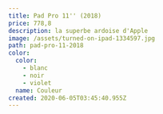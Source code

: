 ```yaml
---
title: Pad Pro 11'' (2018)
price: 778,8
description: la superbe ardoise d'Apple
image: /assets/turned-on-ipad-1334597.jpg
path: pad-pro-11-2018
color:
  color:
    - blanc
    - noir
    - violet
  name: Couleur
created: 2020-06-05T03:45:40.955Z
---
```

